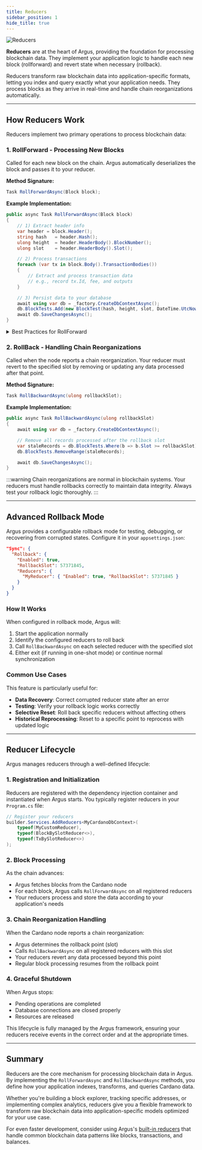 ```yaml
---
title: Reducers
sidebar_position: 1
hide_title: true
---
```


![Reducers](/img/docs/argus/core-concepts/reducer.webp)

**Reducers** are at the heart of Argus, providing the foundation for processing blockchain data. They implement your application logic to handle each new block (rollforward) and revert state when necessary (rollback).

Reducers transform raw blockchain data into application-specific formats, letting you index and query exactly what your application needs. They process blocks as they arrive in real-time and handle chain reorganizations automatically.

---

## How Reducers Work

Reducers implement two primary operations to process blockchain data:

### 1. RollForward - Processing New Blocks

Called for each new block on the chain. Argus automatically deserializes the block and passes it to your reducer.

**Method Signature:**

```csharp
Task RollForwardAsync(Block block);
```

**Example Implementation:**

```csharp
public async Task RollForwardAsync(Block block)
{
    // 1) Extract header info
    var header = block.Header();
    string hash   = header.Hash();
    ulong height  = header.HeaderBody().BlockNumber();
    ulong slot    = header.HeaderBody().Slot();

    // 2) Process transactions
    foreach (var tx in block.Body().TransactionBodies())
    {
        // Extract and process transaction data
        // e.g., record tx.Id, fee, and outputs
    }

    // 3) Persist data to your database
    await using var db = _factory.CreateDbContextAsync();
    db.BlockTests.Add(new BlockTest(hash, height, slot, DateTime.UtcNow));
    await db.SaveChangesAsync();
}
```

<details>
<summary>Best Practices for RollForward</summary>

When implementing your RollForward logic:

- Keep logic focused on a single concern
- Split complex processing into helper methods
- Create multiple specialized reducers instead of one large reducer
- Use asynchronous database operations for better performance
- Batch database operations when processing many records
- Consider using transactions for related database operations
- Include comments explaining non-obvious business logic

</details>

### 2. RollBack - Handling Chain Reorganizations

Called when the node reports a chain reorganization. Your reducer must revert to the specified slot by removing or updating any data processed after that point.

**Method Signature:**

```csharp
Task RollBackwardAsync(ulong rollbackSlot);
```

**Example Implementation:**

```csharp
public async Task RollBackwardAsync(ulong rollbackSlot)
{
    await using var db = _factory.CreateDbContextAsync();

    // Remove all records processed after the rollback slot
    var staleRecords = db.BlockTests.Where(b => b.Slot >= rollbackSlot);
    db.BlockTests.RemoveRange(staleRecords);

    await db.SaveChangesAsync();
}
```

:::warning
Chain reorganizations are normal in blockchain systems. Your reducers must handle rollbacks correctly to maintain data integrity. Always test your rollback logic thoroughly.
:::

---

## Advanced Rollback Mode

Argus provides a configurable rollback mode for testing, debugging, or recovering from corrupted states. Configure it in your `appsettings.json`:

```json
"Sync": {
  "Rollback": {
    "Enabled": true,
    "RollbackSlot": 57371845,
    "Reducers": {
      "MyReducer": { "Enabled": true, "RollbackSlot": 57371845 }
    }
  }
}
```

### How It Works

When configured in rollback mode, Argus will:

1. Start the application normally
2. Identify the configured reducers to roll back
3. Call `RollBackwardAsync` on each selected reducer with the specified slot
4. Either exit (if running in one-shot mode) or continue normal synchronization

### Common Use Cases

This feature is particularly useful for:

- **Data Recovery**: Correct corrupted reducer state after an error
- **Testing**: Verify your rollback logic works correctly
- **Selective Reset**: Roll back specific reducers without affecting others
- **Historical Reprocessing**: Reset to a specific point to reprocess with updated logic

---

## Reducer Lifecycle

Argus manages reducers through a well-defined lifecycle:

### 1. Registration and Initialization

Reducers are registered with the dependency injection container and instantiated when Argus starts. You typically register reducers in your `Program.cs` file:

```csharp
// Register your reducers
builder.Services.AddReducers<MyCardanoDbContext>(
    typeof(MyCustomReducer),
    typeof(BlockBySlotReducer<>),
    typeof(TxBySlotReducer<>)
);
```

### 2. Block Processing

As the chain advances:

- Argus fetches blocks from the Cardano node
- For each block, Argus calls `RollForwardAsync` on all registered reducers
- Your reducers process and store the data according to your application's needs

### 3. Chain Reorganization Handling

When the Cardano node reports a chain reorganization:

- Argus determines the rollback point (slot)
- Calls `RollBackwardAsync` on all registered reducers with this slot
- Your reducers revert any data processed beyond this point
- Regular block processing resumes from the rollback point

### 4. Graceful Shutdown

When Argus stops:

- Pending operations are completed
- Database connections are closed properly
- Resources are released

This lifecycle is fully managed by the Argus framework, ensuring your reducers receive events in the correct order and at the appropriate times.

---

## Summary

Reducers are the core mechanism for processing blockchain data in Argus. By implementing the `RollForwardAsync` and `RollBackwardAsync` methods, you define how your application indexes, transforms, and queries Cardano data.

Whether you're building a block explorer, tracking specific addresses, or implementing complex analytics, reducers give you a flexible framework to transform raw blockchain data into application-specific models optimized for your use case.

For even faster development, consider using Argus's [built-in reducers](../guides/builtin-reducers.md) that handle common blockchain data patterns like blocks, transactions, and balances.
